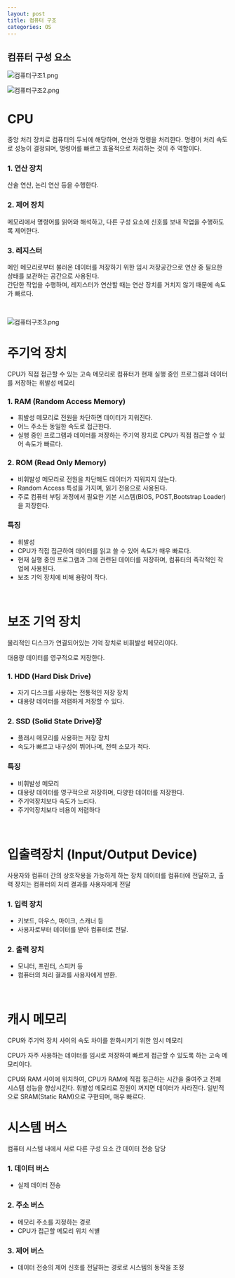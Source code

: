 ```yaml
---
layout: post
title: 컴퓨터 구조
categories: OS
---
```



## 컴퓨터 구성 요소
![컴퓨터구조1.png](https://github.com/user-attachments/assets/7e34d405-388b-40e3-b088-ee3b4ed7791d)



![컴퓨터구조2.png](https://github.com/user-attachments/assets/08838f2f-7c2f-4ddb-afb4-6f4450542be5)


# CPU
중앙 처리 장치로 컴퓨터의 두뇌에 해당하며, 연산과 명령을 처리한다.
명령어 처리 속도로 성능이 결정되며, 명령어를 빠르고 효율적으로 처리하는 것이 주 역할이다.

### 1. 연산 장치
산술 연산, 논리 연산 등을 수행한다.

### 2. 제어 장치
메모리에서 명령어를 읽어와 해석하고, 다른 구성 요소에 신호를 보내 작업을 수행하도록 제어한다.

### 3. 레지스터
메인 메모리로부터 불러온 데이터를 저장하기 위한 임시 저장공간으로 연산 중 필요한 상태를 보관하는 공간으로 사용된다.  
간단한 작업을 수행하며, 레지스터가 연산할 때는 연산 장치를 거치지 않기 때문에 속도가 빠르다.


<br>

![컴퓨터구조3.png](https://github.com/user-attachments/assets/f166e622-07cc-4d36-aecc-be20b837f4b6)

# 주기억 장치
CPU가 직접 접근할 수 있는 고속 메모리로 컴퓨터가 현재 실행 중인 프로그램과 데이터를 저장하는 휘발성 메모리

### 1. RAM (Random Access Memory)
- 휘발성 메모리로 전원을 차단하면 데이터가 지워진다.
- 어느 주소든 동일한 속도로 접근한다.
- 실행 중인 프로그램과 데이터를 저장하는 주기억 장치로 CPU가 직접 접근할 수 있어 속도가 빠르다.

### 2. ROM (Read Only Memory)
- 비휘발성 메모리로 전원을 차단해도 데이터가 지워지지 않는다. 
- Random Access 특성을 가지며, 읽기 전용으로 사용된다.
- 주로 컴퓨터 부팅 과정에서 필요한 기본 시스템(BIOS, POST,Bootstrap Loader)을 저장한다. 


### 특징
- 휘발성
- CPU가 직접 접근하여 데이터를 읽고 쓸 수 있어 속도가 매우 빠르다.
- 현재 실행 중인 프로그램과 그에 관련된 데이터를 저장하며, 컴퓨터의 즉각적인 작업에 사용된다.
- 보조 기억 장치에 비해 용량이 작다.


<br>

# 보조 기억 장치
물리적인 디스크가 연결되어있는 기억 장치로 비휘발성 메모리이다.  

대용량 데이터를 영구적으로 저장한다.

### 1. HDD (Hard Disk Drive)
- 자기 디스크를 사용하는 전통적인 저장 장치
- 대용량 데이터를 저렴하게 저장할 수 있다.

### 2. SSD (Solid State Drive)장
- 플래시 메모리를 사용하는 저장 장치
- 속도가 빠르고 내구성이 뛰어나며, 전력 소모가 적다.


### 특징
- 비휘발성 메모리
- 대용량 데이터를 영구적으로 저장하며, 다양한 데이터를 저장한다.
- 주기억장치보다 속도가 느리다.
- 주기억장치보다 비용이 저렴하다


<br>


# 입출력장치 (Input/Output Device)
사용자와 컴퓨터 간의 상호작용을 가능하게 하는 장치
데이터를 컴퓨터에 전달하고, 출력 장치는 컴퓨터의 처리 결과를 사용자에게 전달

### 1. 입력 장치
- 키보드, 마우스, 마이크, 스캐너 등 
- 사용자로부터 데이터를 받아 컴퓨터로 전달.
### 2. 출력 장치
- 모니터, 프린터, 스피커 등
- 컴퓨터의 처리 결과를 사용자에게 반환.


<br>

# 캐시 메모리
CPU와 주기억 장치 사이의 속도 차이를 완화시키기 위한 임시 메모리  

CPU가 자주 사용하는 데이터를 임시로 저장하여 빠르게 접근할 수 있도록 하는 고속 메모리이다.

CPU와 RAM 사이에 위치하여, CPU가 RAM에 직접 접근하는 시간을 줄여주고 전체 시스템 성능을 향상시킨다.
휘발성 메모리로 전원이 꺼지면 데이터가 사라진다.
일반적으로 SRAM(Static RAM)으로 구현되며, 매우 빠르다.


# 시스템 버스
컴퓨터 시스템 내에서 서로 다른 구성 요소 간 데이터 전송 담당
### 1. 데이터 버스
- 실제 데이터 전송

### 2. 주소 버스
- 메모리 주소를 지정하는 경로
- CPU가 접근할 메모리 위치 식별

### 3. 제어 버스
- 데이터 전송의 제어 신호를 전달하는 경로로 시스템의 동작을 조정

